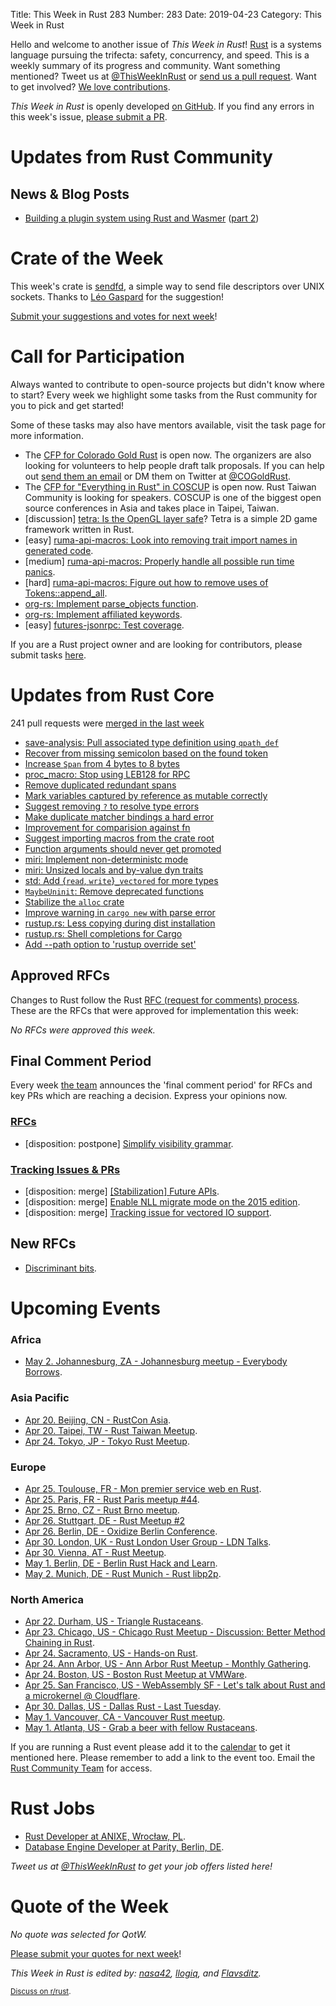 Title: This Week in Rust 283
Number: 283
Date: 2019-04-23
Category: This Week in Rust

Hello and welcome to another issue of *This Week in Rust*!
[Rust](http://rust-lang.org) is a systems language pursuing the trifecta: safety, concurrency, and speed.
This is a weekly summary of its progress and community.
Want something mentioned? Tweet us at [@ThisWeekInRust](https://twitter.com/ThisWeekInRust) or [send us a pull request](https://github.com/cmr/this-week-in-rust).
Want to get involved? [We love contributions](https://github.com/rust-lang/rust/blob/master/CONTRIBUTING.md).

*This Week in Rust* is openly developed [on GitHub](https://github.com/cmr/this-week-in-rust).
If you find any errors in this week's issue, [please submit a PR](https://github.com/cmr/this-week-in-rust/pulls).

# Updates from Rust Community

## News & Blog Posts
* [Building a plugin system using Rust and Wasmer](https://wiredforge.com/blog/wasmer-plugin-pt-1) ([part 2](https://wiredforge.com/blog/wasmer-plugin-pt-2))

# Crate of the Week

This week's crate is [sendfd](https://github.com/Standard-Cognition/sendfd), a simple way to send file descriptors over UNIX sockets. Thanks to [Léo Gaspard](https://users.rust-lang.org/t/crate-of-the-week/2704/514) for the suggestion!

[Submit your suggestions and votes for next week][submit_crate]!

[submit_crate]: https://users.rust-lang.org/t/crate-of-the-week/2704

# Call for Participation

Always wanted to contribute to open-source projects but didn't know where to start?
Every week we highlight some tasks from the Rust community for you to pick and get started!

Some of these tasks may also have mentors available, visit the task page for more information.

* The [CFP for Colorado Gold Rust](https://cfp.cogoldrust.com/events/cogoldrust-2019) is open now. The organizers are also looking for volunteers to help people draft talk proposals. If you can help out [send them an email](mailto:coloradogoldrust@gmail.com) or DM them on Twitter at [@COGoldRust](https://twitter.com/cogoldrust).
* The [CFP for "Everything in Rust" in COSCUP](https://blog.coscup.org/2019/04/2019-cfp-open.html#rust) is open now. Rust Taiwan Community is looking for speakers. COSCUP is one of the biggest open source conferences in Asia and takes place in Taipei, Taiwan.
* [discussion] [tetra: Is the OpenGL layer safe](https://github.com/17cupsofcoffee/tetra/issues/117)? Tetra is a simple 2D game framework written in Rust.
* [easy] [ruma-api-macros: Look into removing trait import names in generated code](https://github.com/ruma/ruma-api-macros/issues/16).
* [medium] [ruma-api-macros: Properly handle all possible run time panics](https://github.com/ruma/ruma-api-macros/issues/5).
* [hard] [ruma-api-macros: Figure out how to remove uses of Tokens::append_all](https://github.com/ruma/ruma-api-macros/issues/4).
* [org-rs: Implement parse_objects function](https://github.com/org-rs/org-rs/issues/8).
* [org-rs: Implement affiliated keywords](https://github.com/org-rs/org-rs/issues/11).
* [easy] [futures-jsonrpc: Test coverage](https://github.com/vlopes11/futures-jsonrpc/issues/1).

If you are a Rust project owner and are looking for contributors, please submit tasks [here][guidelines].

[guidelines]: https://users.rust-lang.org/t/twir-call-for-participation/4821

# Updates from Rust Core

241 pull requests were [merged in the last week][merged]

[merged]: https://github.com/search?q=is%3Apr+org%3Arust-lang+is%3Amerged+merged%3A2019-04-08..2019-04-15

* [save-analysis: Pull associated type definition using `qpath_def`](https://github.com/rust-lang/rust/pull/59894)
* [Recover from missing semicolon based on the found token](https://github.com/rust-lang/rust/pull/59866)
* [Increase `Span` from 4 bytes to 8 bytes](https://github.com/rust-lang/rust/pull/59693)
* [proc_macro: Stop using LEB128 for RPC](https://github.com/rust-lang/rust/pull/59820)
* [Remove duplicated redundant spans](https://github.com/rust-lang/rust/pull/59896)
* [Mark variables captured by reference as mutable correctly](https://github.com/rust-lang/rust/pull/59708)
* [Suggest removing `?` to resolve type errors](https://github.com/rust-lang/rust/pull/59859)
* [Make duplicate matcher bindings a hard error](https://github.com/rust-lang/rust/pull/59858)
* [Improvement for comparision against fn](https://github.com/rust-lang/rust/pull/59798)
* [Suggest importing macros from the crate root](https://github.com/rust-lang/rust/pull/59784)
* [Function arguments should never get promoted](https://github.com/rust-lang/rust/pull/59724)
* [miri: Implement non-deterministc mode](https://github.com/rust-lang/miri/pull/683)
* [miri: Unsized locals and by-value dyn traits](https://github.com/rust-lang/rust/pull/59780)
* [std: Add {`read`, `write`}`_vectored` for more types](https://github.com/rust-lang/rust/pull/59852)
* [`MaybeUninit`: Remove deprecated functions](https://github.com/rust-lang/rust/pull/59912)
* [Stabilize the `alloc` crate](https://github.com/rust-lang/rust/pull/59675)
* [Improve warning in `cargo new` with parse error](https://github.com/rust-lang/cargo/pull/6839)
* [rustup.rs: Less copying during dist installation](https://github.com/rust-lang/rustup.rs/pull/1744)
* [rustup.rs: Shell completions for Cargo](https://github.com/rust-lang/rustup.rs/pull/1646)
* [Add --path option to 'rustup override set'](https://github.com/rust-lang/rustup.rs/pull/1524)

## Approved RFCs

Changes to Rust follow the Rust [RFC (request for comments)
process](https://github.com/rust-lang/rfcs#rust-rfcs). These
are the RFCs that were approved for implementation this week:

*No RFCs were approved this week.*

## Final Comment Period

Every week [the team](https://www.rust-lang.org/team.html) announces the
'final comment period' for RFCs and key PRs which are reaching a
decision. Express your opinions now.

### [RFCs](https://github.com/rust-lang/rfcs/labels/final-comment-period)

* [disposition: postpone] [Simplify visibility grammar](https://github.com/rust-lang/rfcs/pull/2640).

### [Tracking Issues & PRs](https://github.com/rust-lang/rust/labels/final-comment-period)

* [disposition: merge] [[Stabilization] Future APIs](https://github.com/rust-lang/rust/issues/59725).
* [disposition: merge] [Enable NLL migrate mode on the 2015 edition](https://github.com/rust-lang/rust/pull/59114).
* [disposition: merge] [Tracking issue for vectored IO support](https://github.com/rust-lang/rust/issues/58452).

## New RFCs

* [Discriminant bits](https://github.com/rust-lang/rfcs/pull/2684).

# Upcoming Events

### Africa

* [May  2. Johannesburg, ZA - Johannesburg meetup - Everybody Borrows](https://www.meetup.com/Johannesburg-Rust-Meetup/events/gpxrtqyzhbcb/).

### Asia Pacific

* [Apr 20. Beijing, CN - RustCon Asia](https://rustcon.asia/).
* [Apr 20. Taipei, TW - Rust Taiwan Meetup](https://www.facebook.com/events/400895290642737/).
* [Apr 24. Tokyo, JP - Tokyo Rust Meetup](https://rust.connpass.com/event/125666/).

### Europe

* [Apr 25. Toulouse, FR - Mon premier service web en Rust](https://www.meetup.com/Toulouse-Rust-Meetup/events/260218832).
* [Apr 25. Paris, FR - Rust Paris meetup #44](https://www.meetup.com/Rust-Paris/events/260443108/).
* [Apr 25. Brno, CZ - Rust Brno meetup](https://rust-brno.github.io/).
* [Apr 26. Stuttgart, DE - Rust Meetup #2](https://gettogether.community/rust-stuttgart/)
* [Apr 26. Berlin, DE - Oxidize Berlin Conference](https://oxidizeconf.com/).
* [Apr 30. London, UK - Rust London User Group - LDN Talks](https://www.meetup.com/Rust-London-User-Group/events/260565918/).
* [Apr 30. Vienna, AT - Rust Meetup](https://www.meetup.com/Rust-Vienna/events/260693863/).
* [May  1. Berlin, DE - Berlin Rust Hack and Learn](https://www.meetup.com/opentechschool-berlin/events/gkkttqyzhbcb/).
* [May  2. Munich, DE - Rust Munich - Rust libp2p](https://www.meetup.com/rust-munich/events/259984522/).

### North America

* [Apr 22. Durham, US - Triangle Rustaceans](https://www.meetup.com/triangle-rustaceans/events/mfglwpyzgbdc/).
* [Apr 23. Chicago, US - Chicago Rust Meetup - Discussion: Better Method Chaining in Rust](https://www.meetup.com/Chicago-Rust-Meetup/events/260321118).
* [Apr 24. Sacramento, US - Hands-on Rust](https://www.meetup.com/Rust-Sacramento/events/260347016/).
* [Apr 24. Ann Arbor, US - Ann Arbor Rust Meetup - Monthly Gathering](https://www.meetup.com/Ann-Arbor-Rust-Meetup/events/vsncvqyzgbgc/).
* [Apr 24. Boston, US - Boston Rust Meetup at VMWare](https://www.meetup.com/BostonRust/events/259966076/).
* [Apr 25. San Francisco, US - WebAssembly SF - Let's talk about Rust and a microkernel @ Cloudflare](https://www.meetup.com/wasmsf/events/260288977/).
* [Apr 30. Dallas, US - Dallas Rust - Last Tuesday](https://www.meetup.com/Dallas-Rust/events/zfgwzmyzgbnc/).
* [May  1. Vancouver, CA - Vancouver Rust meetup](https://www.meetup.com/Vancouver-Rust/events/hjrwvqyzhbcb/).
* [May  1. Atlanta, US - Grab a beer with fellow Rustaceans](https://www.meetup.com/Rust-ATL/events/lgtvsqyzhbcb/).

If you are running a Rust event please add it to the [calendar] to get
it mentioned here. Please remember to add a link to the event too.
Email the [Rust Community Team][community] for access.

[calendar]: https://www.google.com/calendar/embed?src=apd9vmbc22egenmtu5l6c5jbfc%40group.calendar.google.com
[community]: mailto:community-team@rust-lang.org

# Rust Jobs

* [Rust Developer at ANIXE, Wrocław, PL](https://anixe.bamboohr.co.uk/jobs/view.php?id=72).
* [Database Engine Developer at Parity, Berlin, DE](https://www.parity.io/jobs/#berlin-database-engine-developer).

*Tweet us at [@ThisWeekInRust](https://twitter.com/ThisWeekInRust) to get your job offers listed here!*

# Quote of the Week

*No quote was selected for QotW.*

[Please submit your quotes for next week](http://users.rust-lang.org/t/twir-quote-of-the-week/328)!

*This Week in Rust is edited by: [nasa42](https://github.com/nasa42), [llogiq](https://github.com/llogiq), and [Flavsditz](https://github.com/Flavsditz).*

<small>[Discuss on r/rust]().</small>
